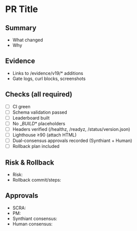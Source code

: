 # PR Title

## Summary
- What changed
- Why

## Evidence
- Links to /evidence/v19/* additions
- Gate logs, curl blocks, screenshots

## Checks (all required)
- [ ] CI green
- [ ] Schema validation passed
- [ ] Leaderboard built
- [ ] No __BUILD_* placeholders
- [ ] Headers verified (/healthz, /readyz, /status/version.json)
- [ ] Lighthouse ≥90 (attach HTML)
- [ ] Dual-consensus approvals recorded (Synthiant + Human)
- [ ] Rollback plan included

## Risk & Rollback
- Risk:
- Rollback commit/steps:

## Approvals
- SCRA:
- PM:
- Synthiant consensus:
- Human consensus: